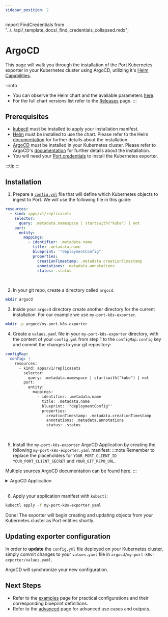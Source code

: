 ```yaml
---
sidebar_position: 2
---
```


import FindCredentials from "../../api/\_template_docs/\_find_credentials_collapsed.mdx";

# ArgoCD

This page will walk you through the installation of the Port Kubernetes exporter in your Kubernetes cluster using ArgoCD, utilizing it's [Helm Capabilities](https://argo-cd.readthedocs.io/en/stable/user-guide/helm/).

:::info
- You can observe the Helm chart and the available parameters [here](https://github.com/port-labs/helm-charts/tree/main/charts/port-k8s-exporter).
- For the full chart versions list refer to the [Releases](https://github.com/port-labs/helm-charts/releases?q=port-k8s-exporter&expanded=true) page.
:::

## Prerequisites

- [kubectl](https://kubernetes.io/docs/tasks/tools/#kubectl) must be installed to apply your installation manifest.
- [Helm](https://helm.sh) must be installed to use the chart. Please refer to the Helm [documentation](https://helm.sh/docs/intro/install/) for further details about the installation.
- [ArgoCD](https://argoproj.github.io/cd/) must be installed in your Kubernetes cluster. Please refer to ArgoCD's [documentation](https://argo-cd.readthedocs.io/en/stable/getting_started/#1-install-argo-cd) for further details about the installation.
- You will need your [Port credentials](/build-your-software-catalog/sync-data-to-catalog/api/api.md#find-your-port-credentials) to install the Kubernetes exporter.

:::tip
<FindCredentials />
:::


## Installation

1. Prepare a [`config.yml`](/build-your-software-catalog/sync-data-to-catalog/kubernetes/#exporter-configyml-file) file that will define which Kubernetes objects to ingest to Port.
We will use the following file in this guide:

```yaml showLineNumbers
resources:
  - kind: apps/v1/replicasets
    selector:
      query: .metadata.namespace | startswith("kube") | not
    port:
      entity:
        mappings:
          - identifier: .metadata.name
            title: .metadata.name
            blueprint: '"deploymentConfig"'
            properties:
              creationTimestamp: .metadata.creationTimestamp
              annotations: .metadata.annotations
              status: .status
```
<br/>

2. In your git repo, create a directory called `argocd`.
```bash
mkdir argocd
```

3. Inside your `argocd` directory create another directory for the current installation. For our example we use `my-port-k8s-exporter`.
```bash
mkdir -p argocd/my-port-k8s-exporter
```

4. Create a `values.yaml` file in your `my-port-k8s-exporter` directory, with the content of your `config.yml` from step 1 to the `configMap.config` key and commit the changes to your git repository:

```yaml showLineNumbers
configMap:
  config: |
    resources:
      - kind: apps/v1/replicasets
        selector:
          query: .metadata.namespace | startswith("kube") | not
        port:
          entity:
            mappings:
              - identifier: .metadata.name
                title: .metadata.name
                blueprint: '"deploymentConfig"'
                properties:
                  creationTimestamp: .metadata.creationTimestamp
                  annotations: .metadata.annotations
                  status: .status
```
<br/>

5. Install the `my-port-k8s-exporter` ArgoCD Application by creating the following `my-port-k8s-exporter.yaml` manifest:
:::note
Remember to replace the placeholders for `YOUR_PORT_CLIENT_ID` `YOUR_PORT_CLIENT_SECRET` and `YOUR_GIT_REPO_URL`.

Multiple sources ArgoCD documentation can be found [here](https://argo-cd.readthedocs.io/en/stable/user-guide/multiple_sources/#helm-value-files-from-external-git-repository).
:::

<details>
  <summary>ArgoCD Application</summary>

```yaml showLineNumbers
apiVersion: argoproj.io/v1alpha1
kind: Application
metadata:
  name: my-port-k8s-exporter
  namespace: argocd
spec:
  destination:
    namespace: my-port-k8s-exporter
    server: https://kubernetes.default.svc
  project: default
  sources:
  - repoURL: 'https://port-labs.github.io/helm-charts/'
    chart: port-k8s-exporter
    targetRevision: 0.2.3
    helm:
      valueFiles:
      - $values/argocd/my-port-k8s-exporter/values.yaml
      parameters:
        - name: secret.secrets.portClientId
          value: YOUR_PORT_CLIENT_ID
        - name: secret.secrets.portClientSecret
          value: YOUR_PORT_CLIENT_SECRET
  - repoURL: YOUR_GIT_REPO_URL
    targetRevision: main
    ref: values
  syncPolicy:
    automated:
      prune: true
      selfHeal: true
    syncOptions:
    - CreateNamespace=true
```

</details>
<br/>

6. Apply your application manifest with `kubectl`:
```bash
kubectl apply -f my-port-k8s-exporter.yaml
```
Done! The exporter will begin creating and updating objects from your Kubernetes cluster as Port entities shortly.

## Updating exporter configuration

In order to **update** the `config.yml` file deployed on your Kubernetes cluster, simply commit changes to your `values.yaml` file in `argocd/my-port-k8s-exporter/values.yaml`.

ArgoCD will synchronize your new configuration.

## Next Steps

- Refer to the [examples](/build-your-software-catalog/sync-data-to-catalog/kubernetes/basic-example.md) page for practical configurations and their corresponding blueprint definitions.
- Refer to the [advanced](/build-your-software-catalog/sync-data-to-catalog/kubernetes/advanced.md) page for advanced use cases and outputs.